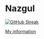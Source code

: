 # Nazgul

[![GitHub Streak](https://streak-stats.demolab.com/?user=NazgulM)](https://git.io/streak-stats)

[My information](https://maniyasovan.wixsite.com/nazgulm)

